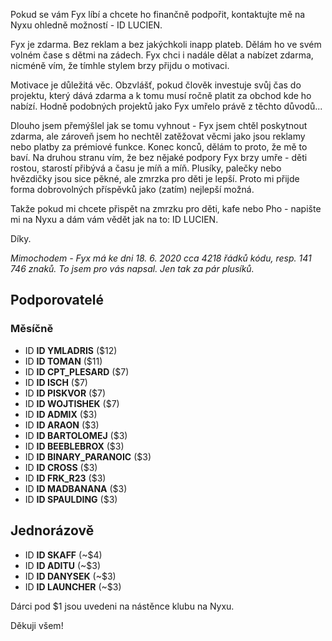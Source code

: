 Pokud se vám Fyx líbí a chcete ho finančně podpořit, kontaktujte mě na Nyxu ohledně možností - ID LUCIEN.

Fyx je zdarma. Bez reklam a bez jakýchkoli inapp plateb. Dělám ho ve svém volném čase s dětmi na zádech. Fyx chci i nadále dělat a nabízet zdarma, nicméně vím, že tímhle stylem brzy přijdu o motivaci. 

Motivace je důležitá věc. Obzvlášť, pokud člověk investuje svůj čas do projektu, který dává zdarma a k tomu musí ročně platit za obchod kde ho nabízí. Hodně podobných projektů jako Fyx umřelo právě z těchto důvodů...

Dlouho jsem přemýšlel jak se tomu vyhnout - Fyx jsem chtěl poskytnout zdarma, ale zároveň jsem ho nechtěl zatěžovat věcmi jako jsou reklamy nebo platby za prémiové funkce. Konec konců, dělám to proto, že mě to baví. Na druhou stranu vím, že bez nějaké podpory Fyx brzy umře - děti rostou, starostí přibývá a času je míň a míň. Plusíky, palečky nebo hvězdičky jsou sice pěkné, ale zmrzka pro děti je lepší. Proto mi přijde forma dobrovolných příspěvků jako (zatím) nejlepší možná.

Takže pokud mi chcete přispět na zmrzku pro děti, kafe nebo Pho - napište mi na Nyxu a dám vám vědět jak na to: ID LUCIEN. 

Díky.

*Mimochodem - Fyx má ke dni 18. 6. 2020 cca 4218 řádků kódu, resp. 141 746 znaků. To jsem pro vás napsal. Jen tak za pár plusíků.* 

## Podporovatelé

### Měsíčně

- ID **ID YMLADRIS** ($12)
- ID **ID TOMAN** ($11)
- ID **ID CPT_PLESARD** ($7)
- ID **ID ISCH** ($7)
- ID **ID PISKVOR** ($7)
- ID **ID WOJTISHEK** ($7)
- ID **ID ADMIX** ($3)
- ID **ID ARAON** ($3)
- ID **ID BARTOLOMEJ** ($3)
- ID **ID BEEBLEBROX** ($3)
- ID **ID BINARY_PARANOIC** ($3)
- ID **ID CROSS** ($3)
- ID **ID FRK_R23** ($3)
- ID **ID MADBANANA** ($3)
- ID **ID SPAULDING** ($3)

## Jednorázově
- ID **ID SKAFF** (~$4)
- ID **ID ADITU** (~$3)
- ID **ID DANYSEK** (~$3)
- ID **ID LAUNCHER** (~$3)

Dárci pod $1 jsou uvedeni na nástěnce klubu na Nyxu.

Děkuji všem!
